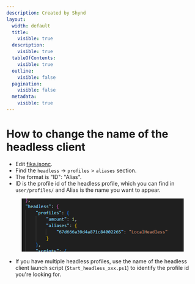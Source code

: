 ```yaml
---
description: Created by Shynd
layout:
  width: default
  title:
    visible: true
  description:
    visible: true
  tableOfContents:
    visible: true
  outline:
    visible: false
  pagination:
    visible: false
  metadata:
    visible: true
---
```


# How to change the name of the headless client

* Edit [fika.jsonc](../fika-configuration/server.md).
* Find the `headless` -> `profiles` > `aliases` section.
* The format is "ID": "Alias".
* ID is the profile id of the headless profile, which you can find in `user/profiles/` and Alias is the name you want to appear.

<figure><img src="../.gitbook/assets/image (24) (1).png" alt=""><figcaption></figcaption></figure>

* If you have multiple headless profiles, use the name of the headless client launch script (`Start_headless_xxx.ps1`) to identify the profile id you're looking for.
